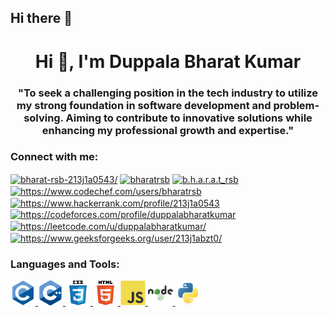 ## Hi there 👋

<h1 align="center">Hi 👋, I'm Duppala Bharat Kumar</h1>
<h3 align="center">"To seek a challenging position in the tech industry to utilize my strong
foundation in software development and problem-solving. Aiming to
contribute to innovative solutions while enhancing my professional growth and
expertise."</h3>

<h3 align="left">Connect with me:</h3>
<p align="left">
<a href="https://linkedin.com/in/bharat-rsb-213j1a0543/" target="blank"><img align="center" src="https://raw.githubusercontent.com/rahuldkjain/github-profile-readme-generator/master/src/images/icons/Social/linked-in-alt.svg" alt="bharat-rsb-213j1a0543/" height="30" width="40" /></a>
<a href="https://kaggle.com/bharatrsb" target="blank"><img align="center" src="https://raw.githubusercontent.com/rahuldkjain/github-profile-readme-generator/master/src/images/icons/Social/kaggle.svg" alt="bharatrsb" height="30" width="40" /></a>
<a href="https://instagram.com/b.h.a.r.a.t_rsb" target="blank"><img align="center" src="https://raw.githubusercontent.com/rahuldkjain/github-profile-readme-generator/master/src/images/icons/Social/instagram.svg" alt="b.h.a.r.a.t_rsb" height="30" width="40" /></a>
<a href="https://www.codechef.com/users/https://www.codechef.com/users/bharatrsb" target="blank"><img align="center" src="https://cdn.jsdelivr.net/npm/simple-icons@3.1.0/icons/codechef.svg" alt="https://www.codechef.com/users/bharatrsb" height="30" width="40" /></a>
<a href="https://www.hackerrank.com/https://www.hackerrank.com/profile/213j1a0543" target="blank"><img align="center" src="https://raw.githubusercontent.com/rahuldkjain/github-profile-readme-generator/master/src/images/icons/Social/hackerrank.svg" alt="https://www.hackerrank.com/profile/213j1a0543" height="30" width="40" /></a>
<a href="https://codeforces.com/profile/https://codeforces.com/profile/duppalabharatkumar" target="blank"><img align="center" src="https://raw.githubusercontent.com/rahuldkjain/github-profile-readme-generator/master/src/images/icons/Social/codeforces.svg" alt="https://codeforces.com/profile/duppalabharatkumar" height="30" width="40" /></a>
<a href="https://www.leetcode.com/https://leetcode.com/u/duppalabharatkumar/" target="blank"><img align="center" src="https://raw.githubusercontent.com/rahuldkjain/github-profile-readme-generator/master/src/images/icons/Social/leet-code.svg" alt="https://leetcode.com/u/duppalabharatkumar/" height="30" width="40" /></a>
<a href="https://auth.geeksforgeeks.org/user/https://www.geeksforgeeks.org/user/213j1abzt0/" target="blank"><img align="center" src="https://raw.githubusercontent.com/rahuldkjain/github-profile-readme-generator/master/src/images/icons/Social/geeks-for-geeks.svg" alt="https://www.geeksforgeeks.org/user/213j1abzt0/" height="30" width="40" /></a>
</p>

<h3 align="left">Languages and Tools:</h3>
<p align="left"> <a href="https://www.cprogramming.com/" target="_blank" rel="noreferrer"> <img src="https://raw.githubusercontent.com/devicons/devicon/master/icons/c/c-original.svg" alt="c" width="40" height="40"/> </a> <a href="https://www.w3schools.com/cpp/" target="_blank" rel="noreferrer"> <img src="https://raw.githubusercontent.com/devicons/devicon/master/icons/cplusplus/cplusplus-original.svg" alt="cplusplus" width="40" height="40"/> </a> <a href="https://www.w3schools.com/css/" target="_blank" rel="noreferrer"> <img src="https://raw.githubusercontent.com/devicons/devicon/master/icons/css3/css3-original-wordmark.svg" alt="css3" width="40" height="40"/> </a> <a href="https://www.w3.org/html/" target="_blank" rel="noreferrer"> <img src="https://raw.githubusercontent.com/devicons/devicon/master/icons/html5/html5-original-wordmark.svg" alt="html5" width="40" height="40"/> </a> <a href="https://developer.mozilla.org/en-US/docs/Web/JavaScript" target="_blank" rel="noreferrer"> <img src="https://raw.githubusercontent.com/devicons/devicon/master/icons/javascript/javascript-original.svg" alt="javascript" width="40" height="40"/> </a> <a href="https://nodejs.org" target="_blank" rel="noreferrer"> <img src="https://raw.githubusercontent.com/devicons/devicon/master/icons/nodejs/nodejs-original-wordmark.svg" alt="nodejs" width="40" height="40"/> </a> <a href="https://www.python.org" target="_blank" rel="noreferrer"> <img src="https://raw.githubusercontent.com/devicons/devicon/master/icons/python/python-original.svg" alt="python" width="40" height="40"/> </a> </p>



